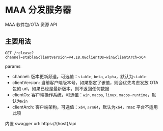 # MAA 分发服务器

MAA 软件包/OTA 资源 API

## 主要用法

`GET /release?channel=stable&clientVersion=v4.18.0&clientOs=win&clientArch=x64`

params:

- channel: 版本更新频道，可选值：`stable`, `beta`, `alpha`，默认为`stable`
- clientVersion: 当前客户端版本号，如果指定了该值，则会优先考虑发放 OTA 包的 url，如果已经是最新版本，则不返回任何数据
- clientOs: 客户端操作系统，可选值：`win`, `macos`, `linux`, `macos-runtime`，默认为`win`
- clientArch: 客户端架构，可选值：`x64`, `arm64`，默认为`x64`，mac 平台不适用此项

内置 swagger url: https://{host}/api

